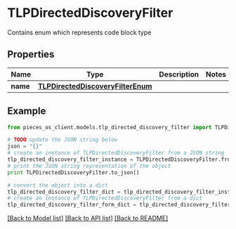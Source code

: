 # TLPDirectedDiscoveryFilter

Contains enum which represents code block type

## Properties

Name | Type | Description | Notes
------------ | ------------- | ------------- | -------------
**name** | [**TLPDirectedDiscoveryFilterEnum**](TLPDirectedDiscoveryFilterEnum) |  | 

## Example

```python
from pieces_os_client.models.tlp_directed_discovery_filter import TLPDirectedDiscoveryFilter

# TODO update the JSON string below
json = "{}"
# create an instance of TLPDirectedDiscoveryFilter from a JSON string
tlp_directed_discovery_filter_instance = TLPDirectedDiscoveryFilter.from_json(json)
# print the JSON string representation of the object
print TLPDirectedDiscoveryFilter.to_json()

# convert the object into a dict
tlp_directed_discovery_filter_dict = tlp_directed_discovery_filter_instance.to_dict()
# create an instance of TLPDirectedDiscoveryFilter from a dict
tlp_directed_discovery_filter_form_dict = tlp_directed_discovery_filter.from_dict(tlp_directed_discovery_filter_dict)
```
[[Back to Model list]](../README#documentation-for-models) [[Back to API list]](../README#documentation-for-api-endpoints) [[Back to README]](../README)



